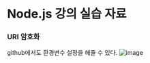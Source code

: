 # Node.js 강의 실습 자료

### URI 암호화
github에서도 환경변수 설정을 해줄 수 있다.
![image](https://user-images.githubusercontent.com/81542290/231735848-47119e60-01f0-4d1b-9204-f06f8caf5d5d.png)